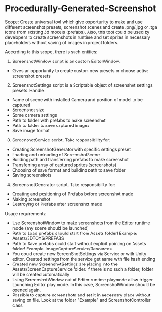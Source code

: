 # Procedurally-Generated-Screenshot

Scope: Create universal tool which give opportunity to make and use different screenshot presets,
screenshot scenes and create .png/.jpg or .tga icons from existing 3d models (prefabs).
Also, this tool could be used by developers to create screenshots in runtime and set sprites in necessary placeholders without saving
of images in project folders.


According to this scope, there is such entities:
1. ScreenshotWindow script is an custom EditorWindow.
- Gives an opportunity to create custom new presets or choose active screenshot presets 

2. ScreenshotSettings script is a Scriptable object of screenshot settings presets. Handle:
- Name of scene with installed Camera and position of model to be captured
- Screenshot size
- Some camera settings
- Path to folder with prefabs to make screenshot
- Path to folder to save captured images
- Save image format

3. ScreenshotService script. Take responsibility for:
- Creating ScreenshotGenerator with specific settings preset
- Loading and unloading of ScreenshotScene 
- Building path and transferring prefabs to make screenshot
- Transferring array of captured sprites (screenshots) 
- Choosing of save format and building path to save folder
- Saving screenshots

4. ScreenshotGenerator script. Take responsibility for:
- Creating and positioning of Prefabs before screenshot made
- Making screenshot
- Destroying of Prefabs after screenshot made

Usage requirements:
* Use ScreenshotWindow to make screenshots from the Editor runtime mode (any scene should be launched)
* Path to Load prefabs should start from Assets folder! Example: Assets/3DTOYS/PREFABS
* Path to Save prefabs could start without explicit pointing on Assets folder! Example: ImageCaptureService/Resources
* You could create new ScreenShotSettings via Service or with Unity editor. Created settings from the service get name with file hash ending
* Created new ScreenshotSettings are placing into the Assets/ScreenCaptureService folder. If there is no such a folder,
folder will be created automatically
* Using ScreenshotWindow out of Editor runtime playmode allow trigger Launching Editor play mode. 
In this case, ScreenshotWindow should be opened again.
* Possible to capture screenshots and set it in necessary place without saving on file. Look at the folder "Example" and ScreenshotController class
